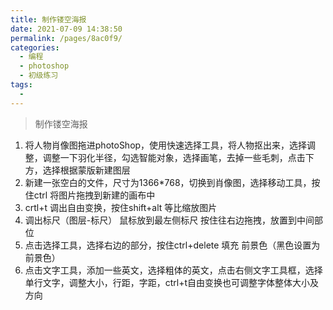 ```yaml
---
title: 制作镂空海报
date: 2021-07-09 14:38:50
permalink: /pages/8ac0f9/
categories:
  - 编程
  - photoshop
  - 初级练习
tags:
  - 
---
```



> 制作镂空海报

1. 将人物肖像图拖进photoShop，使用快速选择工具，将人物抠出来，选择调整，调整一下羽化半径，勾选智能对象，选择画笔，去掉一些毛刺，点击下方，选择根据蒙版新建图层
2. 新建一张空白的文件，尺寸为1366*768，切换到肖像图，选择移动工具，按住ctrl 将图片拖拽到新建的画布中
3. crtl+t 调出自由变换，按住shift+alt 等比缩放图片
4. 调出标尺（图层-标尺） 鼠标放到最左侧标尺 按住往右边拖拽，放置到中间部位
5. 点击选择工具，选择右边的部分，按住ctrl+delete 填充 前景色（黑色设置为前景色）
6. 点击文字工具，添加一些英文，选择粗体的英文，点击右侧文字工具框，选择单行文字，调整大小，行距，字距，ctrl+t自由变换也可调整字体整体大小及方向